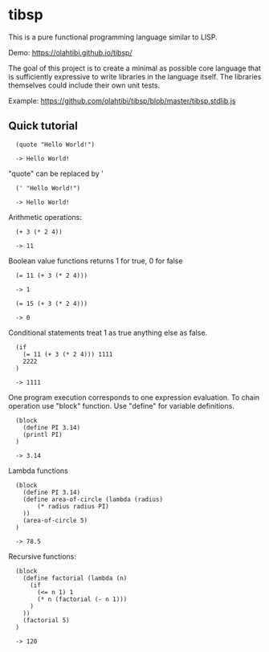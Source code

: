 # tibsp
This is a pure functional programming language similar to LISP.

Demo: https://olahtibi.github.io/tibsp/

The goal of this project is to create a minimal as possible core language that is sufficiently expressive to write libraries in the language itself. The libraries themselves could include their own unit tests.

Example: https://github.com/olahtibi/tibsp/blob/master/tibsp.stdlib.js

## Quick tutorial

```
  (quote "Hello World!")
  
  -> Hello World!
```
"quote" can be replaced by '
```
  (' "Hello World!")
  
  -> Hello World!
```
Arithmetic operations:
```
  (+ 3 (* 2 4))
  
  -> 11
```
Boolean value functions returns 1 for true, 0 for false
```
  (= 11 (+ 3 (* 2 4)))
  
  -> 1
```
```
  (= 15 (+ 3 (* 2 4)))
  
  -> 0
```
Conditional statements treat 1 as true anything else as false.
```
  (if 
    (= 11 (+ 3 (* 2 4))) 1111
    2222
  )
  
  -> 1111
```
One program execution corresponds to one expression evaluation. To chain operation use "block" function.
Use "define" for variable definitions.
```
  (block
    (define PI 3.14)
    (printl PI)
  )
  
  -> 3.14
```
Lambda functions
```
  (block
    (define PI 3.14)
    (define area-of-circle (lambda (radius)
        (* radius radius PI)
    ))
    (area-of-circle 5)
  )
  
  -> 78.5
```
Recursive functions:
```
  (block
    (define factorial (lambda (n) 
      (if 
        (<= n 1) 1 
        (* n (factorial (- n 1)))
      )
    ))
    (factorial 5)
  )
  
  -> 120
```


